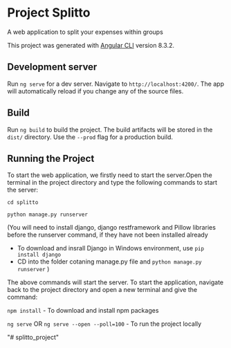 # Project Splitto
A web application to split your expenses within groups

This project was generated with [Angular CLI](https://github.com/angular/angular-cli) version 8.3.2.

## Development server

Run `ng serve` for a dev server. Navigate to `http://localhost:4200/`. The app will automatically reload if you change any of the source files.

## Build

Run `ng build` to build the project. The build artifacts will be stored in the `dist/` directory. Use the `--prod` flag for a production build.


## Running the Project

To start the web application, we firstly need to start the server.Open the terminal in the project directory and type the following commands to start the server:

`cd splitto`

`python manage.py runserver`

(You will need to install django, django restframework and Pillow libraries before the runserver command, if they have not been installed already
- To download and insrall Django in Windows environment, use `pip install django`
- CD into the folder cotaning manage.py file and `python manage.py runserver`
)


The above commands will start the server. To start the application, navigate back to the project directory and open a new terminal and give the command:

`npm install` - To download and install npm packages

`ng serve` OR 
`ng serve --open --poll=100` - To run the project locally

"# splitto_project" 
